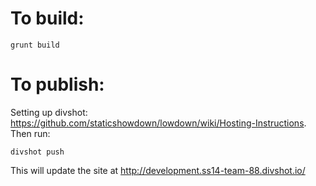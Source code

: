 # To build:

    grunt build

# To publish:

Setting up divshot: https://github.com/staticshowdown/lowdown/wiki/Hosting-Instructions.  Then run:

    divshot push

This will update the site at http://development.ss14-team-88.divshot.io/